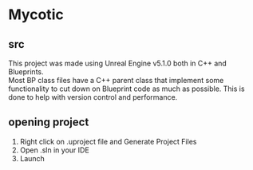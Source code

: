 # Mycotic
## src
This project was made using Unreal Engine v5.1.0 both in C++ and Blueprints.\
Most BP class files have a C++ parent class that implement some functionality to cut down on Blueprint code as much as possible. This is done to help with version control and performance.

## opening project
1. Right click on .uproject file and Generate Project Files
2. Open .sln in your IDE
3. Launch
